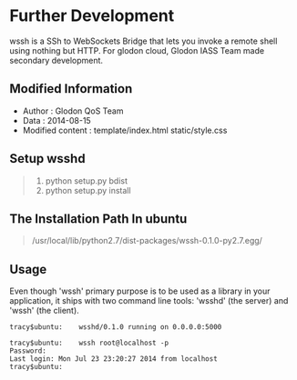 Further Development
===================

wssh is a SSh to WebSockets Bridge that lets you invoke a remote shell using nothing but HTTP. For glodon cloud, Glodon IASS Team made secondary development.



Modified Information
--------------------

- Author		: Glodon QoS Team
- Data		: 2014-08-15
- Modified content	: template/index.html    static/style.css



Setup wsshd
-----------

> 1. python setup.py bdist
> 2. python setup.py install



The Installation Path In ubuntu
-------------------------------

>/usr/local/lib/python2.7/dist-packages/wssh-0.1.0-py2.7.egg/



Usage
-----

Even though 'wssh' primary purpose is to be used as a library in your application,
it ships with two command line tools: 'wsshd' (the server) and 'wssh' (the client).

```
tracy$ubuntu:    wsshd/0.1.0 running on 0.0.0.0:5000
```

```
tracy$ubuntu:    wssh root@localhost -p
Password:
Last login: Mon Jul 23 23:20:27 2014 from localhost
tracy$ubuntu:
```